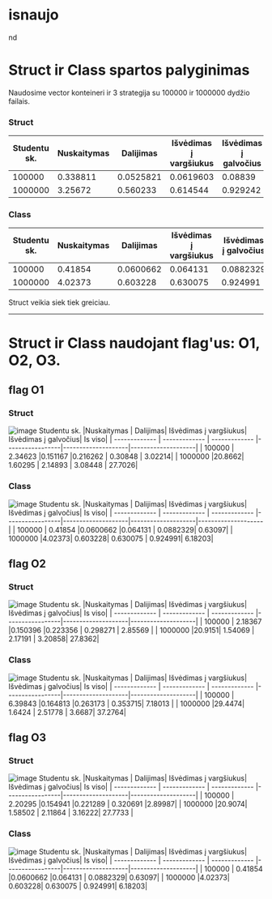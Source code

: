 # isnaujo
nd
# Struct ir Class spartos palyginimas
Naudosime vector konteineri ir 3 strategija su 100000 ir 1000000 dydžio failais.

### Struct
 Studentu sk.  |Nuskaitymas | Dalijimas| Išvėdimas į vargšiukus| Išvėdimas į galvočius| Is viso|
| ------------- | ------------- | ------------- |-----------------|--------------------|--------------------|
| 100000 | 0.338811  |0.0525821 |0.0619603 |  0.08839| 0.541743|
| 1000000  |3.25672| 0.560233 |  0.614544 |  0.929242| 5.36074|

### Class
 Studentu sk.  |Nuskaitymas | Dalijimas| Išvėdimas į vargšiukus| Išvėdimas į galvočius| Is viso|
| ------------- | ------------- | ------------- |-----------------|--------------------|--------------------|
| 100000 | 0.41854  |0.0600662 |0.064131 | 0.0882329| 0.63097|
| 1000000  |4.02373|  0.603228|  0.630075 |  0.924991| 6.18203|

Struct veikia siek tiek greiciau.
***
# Struct ir Class naudojant flag'us: O1, O2, O3.

##  flag O1

### Struct
![image](https://github.com/GabijaF/Isnaujo2/assets/145053488/2140f4ea-efd1-4b10-b3e6-93011241d15d)
 Studentu sk.  |Nuskaitymas | Dalijimas| Išvėdimas į vargšiukus| Išvėdimas į galvočius| Is viso|
| ------------- | ------------- | ------------- |-----------------|--------------------|--------------------|
| 100000 | 2.34623  |0.151167 |0.216262 |  0.30848 | 3.02214| 
| 1000000  |20.8662| 1.60295 |   2.14893 | 3.08448 | 27.7026|

### Class
![image](https://github.com/GabijaF/Isnaujo2/assets/145053488/df76232f-3ce2-48dc-927b-2052e54e2882)
 Studentu sk.  |Nuskaitymas | Dalijimas| Išvėdimas į vargšiukus| Išvėdimas į galvočius| Is viso|
| ------------- | ------------- | ------------- |-----------------|--------------------|--------------------|--------------------|
| 100000 | 0.41854  |0.0600662 |0.064131 | 0.0882329| 0.63097|
| 1000000  |4.02373|  0.603228|  0.630075 |  0.924991| 6.18203|

##  flag O2

### Struct
![image](https://github.com/GabijaF/Isnaujo2/assets/145053488/f552060e-d082-43a7-af18-3558377a0f73)
 Studentu sk.  |Nuskaitymas | Dalijimas| Išvėdimas į vargšiukus| Išvėdimas į galvočius| Is viso|
| ------------- | ------------- | ------------- |-----------------|--------------------|--------------------|
| 100000 | 2.18367  |0.150396 |0.223356  |  0.298271  | 2.85569 | 
| 1000000  |20.9151| 1.54069 |   2.17191 | 3.20858| 27.8362|

### Class
![image](https://github.com/GabijaF/Isnaujo2/assets/145053488/471ec0dc-d5be-427c-8352-fc6edcd2f637)
 Studentu sk.  |Nuskaitymas | Dalijimas| Išvėdimas į vargšiukus| Išvėdimas į galvočius| Is viso|
| ------------- | ------------- | ------------- |-----------------|--------------------|--------------------|
| 100000 | 6.39843 |0.164813 |0.263173  | 0.353715| 7.18013 |
| 1000000  |29.4474| 1.6424 |   2.51778 | 3.6687| 37.2764|

##  flag O3

### Struct
![image](https://github.com/GabijaF/Isnaujo2/assets/145053488/a7ade5f2-3b99-4334-a5ed-e4b90ac822da)
 Studentu sk.  |Nuskaitymas | Dalijimas| Išvėdimas į vargšiukus| Išvėdimas į galvočius| Is viso|
| ------------- | ------------- | ------------- |-----------------|--------------------|--------------------|
| 100000 |  2.20295  |0.154941 |0.221289  | 0.320691  |2.89987| 
| 1000000  |20.9074| 1.58502  |  2.11864  | 3.16222| 27.7733 |

### Class
![image](https://github.com/GabijaF/Isnaujo2/assets/145053488/dc31dfb1-5aa4-455d-b152-11a198757181)
 Studentu sk.  |Nuskaitymas | Dalijimas| Išvėdimas į vargšiukus| Išvėdimas į galvočius| Is viso|
| ------------- | ------------- | ------------- |-----------------|--------------------|--------------------|
| 100000 | 0.41854  |0.0600662 |0.064131 | 0.0882329| 0.63097|
| 1000000  |4.02373|  0.603228|  0.630075 |  0.924991| 6.18203|
